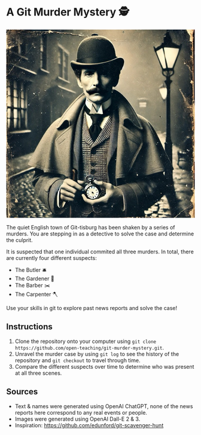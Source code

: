 # A Git Murder Mystery 🕵️

![An image of an old English detective](./detective.jpg)

The quiet English town of Git-tisburg has been shaken by a series of murders. You are stepping in as a detective to solve the case and determine the culprit.

It is suspected that one individual commited all three murders. In total, there are currently four different suspects:

- The Butler 🛎️
- The Gardener 🌳
- The Barber ✂️
- The Carpenter 🪓

Use your skills in git to explore past news reports and solve the case!

## Instructions

1. Clone the repository onto your computer using `git clone https://github.com/open-teaching/git-murder-mystery.git`.
2. Unravel the murder case by using `git log` to see the history of the repository and `git checkout` to travel through time.
3. Compare the different suspects over time to determine who was present at all three scenes.

## Sources

- Text & names were generated using OpenAI ChatGPT, none of the news reports here correspond to any real events or people.
- Images were generated using OpenAI Dall-E 2 & 3.
- Inspiration: https://github.com/edunford/git-scavenger-hunt
